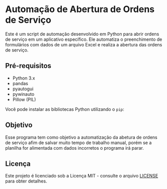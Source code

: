 # Automação de Abertura de Ordens de Serviço

Este é um script de automação desenvolvido em Python para abrir ordens de serviço em um aplicativo específico. Ele automatiza o preenchimento de formulários com dados de um arquivo Excel e realiza a abertura das ordens de serviço.

## Pré-requisitos

- Python 3.x
- pandas
- pyautogui
- pywinauto
- Pillow (PIL)

Você pode instalar as bibliotecas Python utilizando o `pip`:

## Objetivo

Esse programa tem como objetivo a automatização da abetura de ordens de serviço afim de salvar muito tempo de trabalho manual, porém se a planilha for alimentada com dados incorretos o programa irá parar.

## Licença

Este projeto é licenciado sob a Licença MIT - consulte o arquivo [LICENSE](LICENSE) para obter detalhes.